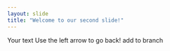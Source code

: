 ```yaml
---
layout: slide
title: "Welcome to our second slide!"
---
```

Your text
Use the left arrow to go back!
add to branch
